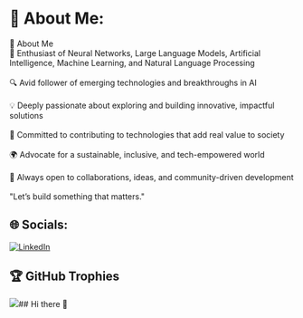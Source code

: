 # 💫 About Me:
👋 About Me<br>🚀 Enthusiast of Neural Networks, Large Language Models, Artificial Intelligence, Machine Learning, and Natural Language Processing<br><br>🔍 Avid follower of emerging technologies and breakthroughs in AI<br><br>💡 Deeply passionate about exploring and building innovative, impactful solutions<br><br>🌱 Committed to contributing to technologies that add real value to society<br><br>🌍 Advocate for a sustainable, inclusive, and tech-empowered world<br><br>🤝 Always open to collaborations, ideas, and community-driven development<br><br>"Let’s build something that matters."

## 🌐 Socials:
[![LinkedIn](https://img.shields.io/badge/LinkedIn-%230077B5.svg?logo=linkedin&logoColor=white)](https://linkedin.com/in/anushapdaya) 

## 🏆 GitHub Trophies
![](https://github-profile-trophy.vercel.app/?username=Anupatnam&theme=dark&no-frame=false&no-bg=true&margin-w=4)## Hi there 👋

<!--
**Anupatnam/Anupatnam** is a ✨ _special_ ✨ repository because its `README.md` (this file) appears on your GitHub profile.

Here are some ideas to get you started:

- 🔭 I’m currently working on ...
- 🌱 I’m currently learning ...
- 👯 I’m looking to collaborate on ...
- 🤔 I’m looking for help with ...
- 💬 Ask me about ...
- 📫 How to reach me: ...
- 😄 Pronouns: ...
- ⚡ Fun fact: ...
-->
